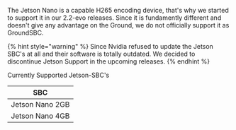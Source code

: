 The Jetson Nano is a capable H265 encoding device, that's why we started to support it in our 
2.2-evo releases.
Since it is fundamently different and doesn't give any advantage on the Ground, we do not officially support it as GroundSBC.

{% hint style="warning" %}
Since Nvidia refused to update the Jetson SBC's at all and their software is totally outdated. We decided to discontinue Jetson Support in the upcoming releases.
{% endhint %}

Currently Supported Jetson-SBC's

| SBC                                   | 
| ------------------------------------- |
| Jetson Nano 2GB                       |
| Jetson Nano 4GB                       |

